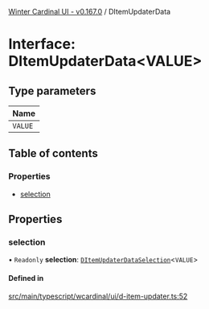 [Winter Cardinal UI - v0.167.0](../index.md) / DItemUpdaterData

# Interface: DItemUpdaterData<VALUE\>

## Type parameters

| Name |
| :------ |
| `VALUE` |

## Table of contents

### Properties

- [selection](DItemUpdaterData.md#selection)

## Properties

### selection

• `Readonly` **selection**: [`DItemUpdaterDataSelection`](DItemUpdaterDataSelection.md)<`VALUE`\>

#### Defined in

[src/main/typescript/wcardinal/ui/d-item-updater.ts:52](https://github.com/winter-cardinal/winter-cardinal-ui/blob/v0.167.0/src/main/typescript/wcardinal/ui/d-item-updater.ts#L52)
